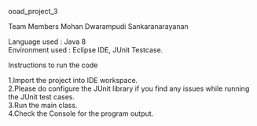  ooad_project_3

Team Members
Mohan Dwarampudi
Sankaranarayanan

Language used : Java 8
<br/>
Environment used : Eclipse IDE, JUnit Testcase.
<br/>

Instructions to run the code 

1.Import the project into IDE workspace.
<br/>
2.Please do configure the JUnit library if you find any issues while running the JUnit test cases.
<br/>
3.Run the main class.
<br/>
4.Check the Console for the program output.